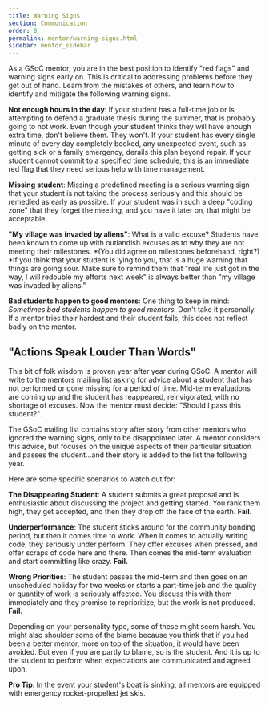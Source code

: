 ```yaml
---
title: Warning Signs
section: Communication
order: 8
permalink: mentor/warning-signs.html
sidebar: mentor_sidebar
---
```


As a GSoC mentor, you are in the best position to identify "red flags" and warning signs early on. This is critical to addressing problems before they get out of hand. Learn from the mistakes of others, and learn how to identify and mitigate the following warning signs.

**Not enough hours in the day**: If your student has a full-time job or is attempting to defend a graduate thesis during the summer, that is probably going to not work. Even though your student thinks they will have enough extra time, don't believe them. They won't. If your student has every single minute of every day completely booked, any unexpected event, such as getting sick or a family emergency, derails this plan beyond repair. If your student cannot commit to a specified time schedule, this is an immediate red flag that they need serious help with time management.

**Missing student**:  Missing a predefined meeting is a serious warning sign that your student is not taking the process seriously and this should be remedied as early as possible.  If your student was in such a deep "coding zone" that they forget the meeting, and you have it later on, that might be acceptable.

**"My village was invaded by aliens"**: What is a valid excuse? Students have been known to come up with outlandish excuses as to why they are not meeting their milestones. *(You did agree on milestones beforehand, right?) *If you think that your student is lying to you, that is a huge warning that things are going sour. Make sure to remind them that "real life just got in the way, I will redouble my efforts next week" is always better than "my village was invaded by aliens."

**Bad students happen to good mentors**: One thing to keep in mind: *Sometimes bad students happen to good mentors.* Don't take it personally. If a mentor tries their hardest and their student fails, this does not reflect badly on the mentor.


## "Actions Speak Louder Than Words"

This bit of folk wisdom is proven year after year during GSoC. A mentor will write to the mentors mailing list asking for advice about a student that has not performed or gone missing for a period of time. Mid-term evaluations are coming up and the student has reappeared, reinvigorated, with no shortage of excuses. Now the mentor must decide: "Should I pass this student?".

The GSoC mailing list contains story after story from other mentors who ignored the warning signs, only to be disappointed later.  A mentor considers this advice, but focuses on the unique aspects of their particular situation and passes the student...and their story is added to the list the following year.

Here are some specific scenarios to watch out for:

**The Disappearing Student**: A student submits a great proposal and is enthusiastic about discussing the project and getting started. You rank them high, they get accepted, and then they drop off the face of the earth. **Fail.**

**Underperformance**: The student sticks around for the community bonding period, but then it comes time to work. When it comes to actually writing code, they seriously under perform. They offer excuses when pressed, and offer scraps of code here and there. Then comes the mid-term evaluation and start committing like crazy. **Fail.**

**Wrong Priorities**: The student passes the mid-term and then goes on an unscheduled holiday for two weeks or starts a part-time job and the quality or quantity of work is seriously affected. You discuss this with them immediately and they promise to reprioritize, but the work is not produced. **Fail.**

Depending on your personality type, some of these might seem harsh. You might also shoulder some of the blame because you think that if you had been a better mentor, more on top of the situation, it would have been avoided. But even if you are partly to blame, so is the student. And it is up to the student to perform when expectations are communicated and agreed upon.

**Pro Tip**: In the event your student's boat is sinking, all mentors are equipped with emergency rocket-propelled jet skis.


